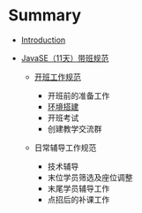 # Summary

* [Introduction](README.md)
* [JavaSE（11天）带班规范](javase11tian-ff09-dai-ban-gui-fan.md)

  * [开班工作规范](javase11tian-ff09-dai-ban-gui-fan/kai-ban-gong-zuo-gui-fan.md)

    * 开班前的准备工作
    * [环境搭建](javase11tian-ff09-dai-ban-gui-fan/kai-ban-gong-zuo-gui-fan/huan-jing-da-jian.md)
    * 开班考试
    * 创建教学交流群

  * 日常辅导工作规范

    * 技术辅导
    * 末位学员筛选及座位调整
    * 末尾学员辅导工作
    * 点招后的补课工作




